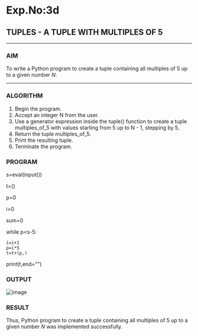 # Exp.No:3d  
## TUPLES - A TUPLE WITH MULTIPLES OF 5

---

### AIM  
To write a Python program to create a tuple containing all multiples of 5 up to a given number *N*.

---

### ALGORITHM

1. Begin the program.  
2. Accept an integer N from the user.  
3. Use a generator expression inside the tuple() function to create a tuple multiples_of_5 with values starting from 5 up to N - 1, stepping by 5.  
4. Return the tuple multiples_of_5.  
5. Print the resulting tuple.  
6. Terminate the program.


### PROGRAM
s=eval(input())

t=()

p=0

i=0

sum=0

while p<s-5:

    i=i+1
    p=i*5
    t=t+(p,)
    
print(t,end="")


### OUTPUT
![image](https://github.com/user-attachments/assets/da06de57-457c-498f-a3af-0100b4d66831)


### RESULT
Thus, Python program to create a tuple containing all multiples of 5 up to a given number *N* was implemented successfully.
